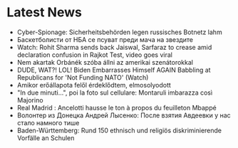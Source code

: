 # Latest News
-  Cyber-Spionage: Sicherheitsbehörden legen russisches Botnetz lahm
-  Баскетболисти от НБА се псуват преди мача на звездите
-  Watch: Rohit Sharma sends back Jaiswal, Sarfaraz to crease amid declaration confusion in Rajkot Test, video goes viral
-  Nem akartak Orbánék szóba állni az amerikai szenátorokkal
-  DUDE, WAT?! LOL! Biden Embarrasses Himself AGAIN Babbling at Republicans for 'Not Funding NATO' (Watch)
-  Amikor erőállapota felől érdeklődtem, elmosolyodott
-  "In due minuti...", poi la foto sul cellulare: Montaruli imbarazza così Majorino
-  Real Madrid : Ancelotti hausse le ton à propos du feuilleton Mbappé
-  Волонтер из Донецка Андрей Лысенко: После взятия Авдеевки у нас стало намного тише
-  Baden-Württemberg: Rund 150 ethnisch und religiös diskriminierende Vorfälle an Schulen
